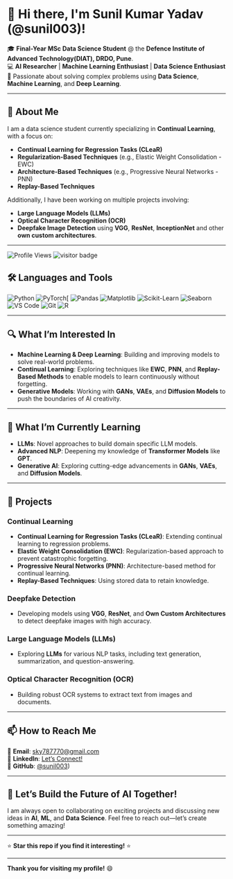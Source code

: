 # 👋 Hi there, I'm Sunil Kumar Yadav (@sunil003)!

🎓 **Final-Year MSc Data Science Student** @ the **Defence Institute of Advanced Technology(DIAT), DRDO, Pune**.  
💻 **AI Researcher** | **Machine Learning Enthusiast** | **Data Science Enthusiast**  
🚀 Passionate about solving complex problems using **Data Science**, **Machine Learning**, and **Deep Learning**.  

---

## 🌟 **About Me**

I am a data science student currently specializing in **Continual Learning**, with a focus on:
- **Continual Learning for Regression Tasks (CLeaR)**
- **Regularization-Based Techniques** (e.g., Elastic Weight Consolidation - EWC)  
- **Architecture-Based Techniques** (e.g., Progressive Neural Networks - PNN)  
- **Replay-Based Techniques**  
  

Additionally, I have been working on multiple projects involving:
- **Large Language Models (LLMs)**  
- **Optical Character Recognition (OCR)**  
- **Deepfake Image Detection** using **VGG**, **ResNet**, **InceptionNet** and other **own custom architectures**.  


---
![Profile Views](https://visitor-badge.laobi.icu/badge?page_id=sunil003.sunil003) 
![visitor badge](https://visitor-badge.laobi.icu/badge?page_id=jwenjian.visitor-badge-query&query_only=true)
## 🛠 **Languages and Tools**

![Python](https://img.shields.io/badge/Python-3776AB?style=for-the-badge&logo=python&logoColor=white)
![PyTorch](https://img.shields.io/badge/PyTorch-EE4C2C?style=for-the-badge&logo=pytorch&logoColor=white)[
![Pandas](https://img.shields.io/badge/Pandas-150458?style=for-the-badge&logo=pandas&logoColor=white)
![Matplotlib](https://img.shields.io/badge/Matplotlib-11557C?style=for-the-badge&logo=matplotlib&logoColor=white)
![Scikit-Learn](https://img.shields.io/badge/Scikit_Learn-F7931E?style=for-the-badge&logo=scikit-learn&logoColor=white)
![Seaborn](https://img.shields.io/badge/Seaborn-4B77BE?style=for-the-badge&logo=seaborn&logoColor=white)
![VS Code](https://img.shields.io/badge/VS_Code-007ACC?style=for-the-badge&logo=visual-studio-code&logoColor=white)
![Git](https://img.shields.io/badge/Git-F05032?style=for-the-badge&logo=git&logoColor=white)
![R](https://img.shields.io/badge/R-276DC3?style=for-the-badge&logo=r&logoColor=white)

---

## 🔍 **What I’m Interested In**

- **Machine Learning & Deep Learning**: Building and improving models to solve real-world problems.  
- **Continual Learning**: Exploring techniques like **EWC**, **PNN**, and **Replay-Based Methods** to enable models to learn continuously without forgetting.  
- **Generative Models**: Working with **GANs**, **VAEs**, and **Diffusion Models** to push the boundaries of AI creativity.  

---

## 🌱 **What I’m Currently Learning**

- **LLMs**: Novel approaches to build domain specific LLM models.  
- **Advanced NLP**: Deepening my knowledge of **Transformer Models** like **GPT**.  
- **Generative AI**: Exploring cutting-edge advancements in **GANs**, **VAEs**, and **Diffusion Models**.  

<!--
---

## 💞️ **Let’s Collaborate On**

- **Machine Learning & Deep Learning Projects**: Especially those related to **Continual Learning**, **Model Interpretability**, and **Privacy**.  
- **AI Research**: If you're working on innovative AI fields or applying ML to real-world problems, let’s connect!  
- **Open-Source Projects**: Always eager to contribute to the open-source community in **ML**, **AI**, and **Data Science**.  

-->
---

## 📂 **Projects**

### **Continual Learning**

- **Continual Learning for Regression Tasks (CLeaR)**: Extending continual learning to regression problems.  
- **Elastic Weight Consolidation (EWC)**: Regularization-based approach to prevent catastrophic forgetting.  
- **Progressive Neural Networks (PNN)**: Architecture-based method for continual learning.  
- **Replay-Based Techniques**: Using stored data to retain knowledge.  


### **Deepfake Detection**

- Developing models using **VGG**, **ResNet**, and **Own Custom Architectures** to detect deepfake images with high accuracy.  

### **Large Language Models (LLMs)**
- Exploring **LLMs** for various NLP tasks, including text generation, summarization, and question-answering.  

### **Optical Character Recognition (OCR)**
- Building robust OCR systems to extract text from images and documents.  

---

## 📫 **How to Reach Me**

📧 **Email**: [sky787770@gmail.com](mailto:sky787770@gmail.com)   
🔗 **LinkedIn**: [Let’s Connect!](https://www.linkedin.com/in/sunil-yadav-96a541289/)  
🐙 **GitHub**: [@sunil003](https://github.com/Sunilyadav03))  

---

## 🚀 **Let’s Build the Future of AI Together!**

I am always open to collaborating on exciting projects and discussing new ideas in **AI**, **ML**, and **Data Science**. Feel free to reach out—let’s create something amazing!  

---

 
⭐️ **Star this repo if you find it interesting!** ⭐️  

---

**Thank you for visiting my profile!** 😄
